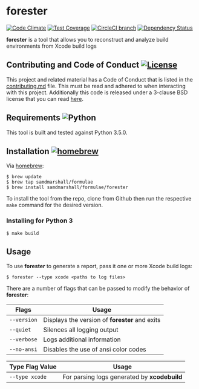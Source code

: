 forester 
========

[![Code Climate](https://img.shields.io/codeclimate/github/samdmarshall/forester.svg)](https://codeclimate.com/github/samdmarshall/forester)
[![Test Coverage](https://img.shields.io/codeclimate/coverage/github/samdmarshall/forester.svg)](https://codeclimate.com/github/samdmarshall/forester/coverage)
[![CircleCI branch](https://img.shields.io/circleci/project/samdmarshall/forester/develop.svg)](https://circleci.com/gh/samdmarshall/forester/tree/develop)
[![Dependency Status](https://dependencyci.com/github/samdmarshall/forester/badge)](https://dependencyci.com/github/samdmarshall/forester)

**forester** is a tool that allows you to reconstruct and analyze build environments from Xcode build logs


## Contributing and Code of Conduct [![License](https://img.shields.io/badge/License-3--Clause%20BSD-blue.svg)](./LICENSE)
This project and related material has a Code of Conduct that is listed in the [contributing.md](./contributing.md) file. This must be read and adhered to when interacting with this project. Additionally this code is released under a 3-clause BSD license that you can read [here](./LICENSE).


## Requirements ![Python](https://img.shields.io/badge/Python3-3.5.0-brightgreen.svg)
This tool is built and tested against Python 3.5.0. 


## Installation [![homebrew](https://img.shields.io/badge/homebrew-HEAD-orange.svg)](https://github.com/samdmarshall/homebrew-formulae)
Via [homebrew](http://brew.sh):

	$ brew update
	$ brew tap samdmarshall/formulae
	$ brew install samdmarshall/formulae/forester

To install the tool from the repo, clone from Github then run the respective `make` command for the desired version.

### Installing for Python 3

	$ make build


## Usage
To use **forester** to generate a report, pass it one or more Xcode build logs:

	$ forester --type xcode <paths to log files>

There are a number of flags that can be passed to modify the behavior of **forester**:

   Flags | Usage
-------------------|------------------------------------------------
`--version`        | Displays the version of **forester** and exits
`--quiet`          | Silences all logging output
`--verbose`        | Logs additional information
`--no-ansi`        | Disables the use of ansi color codes


   Type Flag Value | Usage
-------------------|------------------------------------------------
`--type xcode`     | For parsing logs generated by **xcodebuild**


